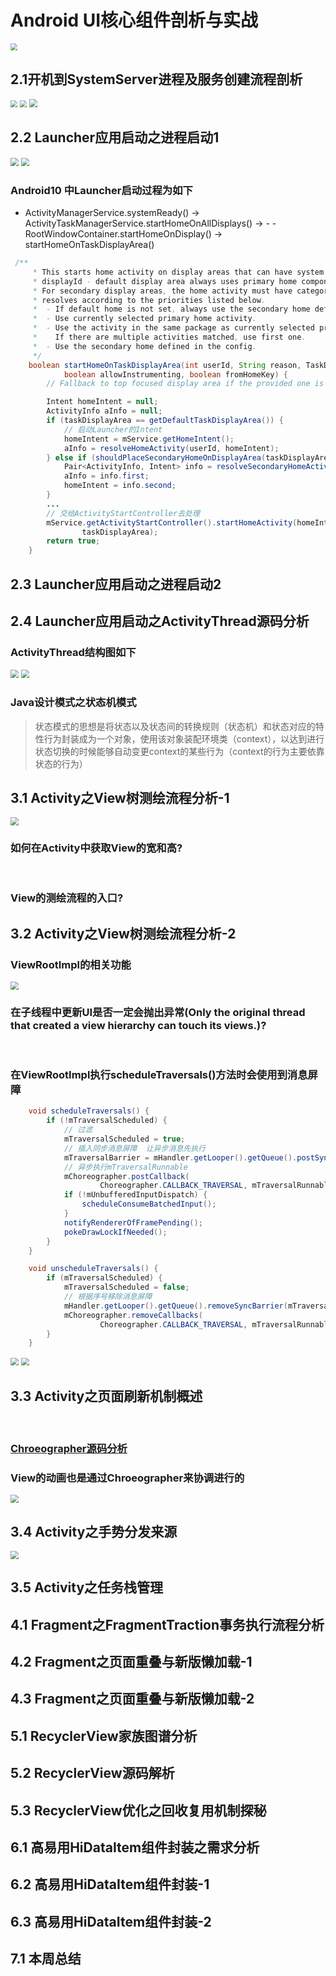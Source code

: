 # Android UI核心组件剖析与实战


<img src="image/第五周内容总览.png" style="zoom:70%">

## 2.1开机到SystemServer进程及服务创建流程剖析
<img src="image/Launcher启动流程与ActivityThread深入分析.png" style="zoom:70%">
<img src="image/android系统开机流程图.png" style="zoom:70%">
<img src="image/SystemServer启动服务.png" style="zoom:80%">

## 2.2 Launcher应用启动之进程启动1

<img src="image/Launcher启动流程.png" style="zoom:80%">

<img src="image/Launcher进程启动流程图.png" style="zoom:80%">


### Android10 中Launcher启动过程为如下  
- ActivityManagerService.systemReady() -> ActivityTaskManagerService.startHomeOnAllDisplays() -> - -RootWindowContainer.startHomeOnDisplay() -> startHomeOnTaskDisplayArea()

```java
 /**
     * This starts home activity on display areas that can have system decorations based on
     * displayId - default display area always uses primary home component.
     * For secondary display areas, the home activity must have category SECONDARY_HOME and then
     * resolves according to the priorities listed below.
     *  - If default home is not set, always use the secondary home defined in the config.
     *  - Use currently selected primary home activity.
     *  - Use the activity in the same package as currently selected primary home activity.
     *    If there are multiple activities matched, use first one.
     *  - Use the secondary home defined in the config.
     */
    boolean startHomeOnTaskDisplayArea(int userId, String reason, TaskDisplayArea taskDisplayArea,
            boolean allowInstrumenting, boolean fromHomeKey) {
        // Fallback to top focused display area if the provided one is invalid.

        Intent homeIntent = null;
        ActivityInfo aInfo = null;
        if (taskDisplayArea == getDefaultTaskDisplayArea()) {
            // 启动Launcher的Intent
            homeIntent = mService.getHomeIntent();
            aInfo = resolveHomeActivity(userId, homeIntent);
        } else if (shouldPlaceSecondaryHomeOnDisplayArea(taskDisplayArea)) {
            Pair<ActivityInfo, Intent> info = resolveSecondaryHomeActivity(userId, taskDisplayArea);
            aInfo = info.first;
            homeIntent = info.second;
        }
        ...
        // 交给ActivityStartController去处理
        mService.getActivityStartController().startHomeActivity(homeIntent, aInfo, myReason,
                taskDisplayArea);
        return true;
    }
```

## 2.3 Launcher应用启动之进程启动2
## 2.4 Launcher应用启动之ActivityThread源码分析

### ActivityThread结构图如下  
<img src="image/ActivityThread结构图.png" style="zoom:80%">
<img src="image/HomeActivity创建流程.png" style="zoom:80%">

### Java设计模式之状态机模式  

 > 状态模式的思想是将状态以及状态间的转换规则（状态机）和状态对应的特性行为封装成为一个对象，使用该对象装配环境类（context），以达到进行状态切换的时候能够自动变更context的某些行为（context的行为主要依靠状态的行为）

## 3.1 Activity之View树测绘流程分析-1

<img src="image/Activity核心知识点.png" style="zoom:80%">

### 如何在Activity中获取View的宽和高?  
<br/> 

### View的测绘流程的入口?

## 3.2 Activity之View树测绘流程分析-2
### ViewRootImpl的相关功能

<img src="image/ViewRootImpl功能.png" style="zoom:80%">

### 在子线程中更新UI是否一定会抛出异常(Only the original thread that created a view hierarchy can touch its views.)?  
<br/>

### 在ViewRootImpl执行scheduleTraversals()方法时会使用到消息屏障  

```java
    void scheduleTraversals() {
        if (!mTraversalScheduled) {
            // 过滤
            mTraversalScheduled = true;
            // 插入同步消息屏障  让异步消息先执行
            mTraversalBarrier = mHandler.getLooper().getQueue().postSyncBarrier();
            // 异步执行mTraversalRunnable
            mChoreographer.postCallback(
                    Choreographer.CALLBACK_TRAVERSAL, mTraversalRunnable, null);
            if (!mUnbufferedInputDispatch) {
                scheduleConsumeBatchedInput();
            }
            notifyRendererOfFramePending();
            pokeDrawLockIfNeeded();
        }
    }

    void unscheduleTraversals() {
        if (mTraversalScheduled) {
            mTraversalScheduled = false;
            // 根据序号移除消息屏障
            mHandler.getLooper().getQueue().removeSyncBarrier(mTraversalBarrier);
            mChoreographer.removeCallbacks(
                    Choreographer.CALLBACK_TRAVERSAL, mTraversalRunnable, null);
        }
    }
```
<img src="image/Handler消息屏障.png" style="zoom:80%">

<img src="image/View三大流程.png" style="zoom:80%">


## 3.3 Activity之页面刷新机制概述
<br/>

### [Chroeographer源码分析](https://www.jianshu.com/p/996bca12eb1d/)

### **View的动画也是通过Chroeographer来协调进行的**

<img src="image/Vsync消息队列.png" style="zoom:80%">



## 3.4 Activity之手势分发来源

<img src="image/手势分发流程图.png" style="zoom:80%">

## 3.5 Activity之任务栈管理
## 4.1 Fragment之FragmentTraction事务执行流程分析
## 4.2 Fragment之页面重叠与新版懒加载-1
## 4.3 Fragment之页面重叠与新版懒加载-2
## 5.1 RecyclerView家族图谱分析
## 5.2 RecyclerView源码解析
## 5.3 RecyclerView优化之回收复用机制探秘
## 6.1 高易用HiDataItem组件封装之需求分析
## 6.2 高易用HiDataItem组件封装-1

## 6.3 高易用HiDataItem组件封装-2

## 7.1 本周总结